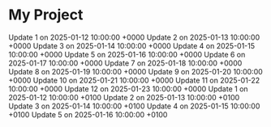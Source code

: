 # My Project
Update 1 on 2025-01-12 10:00:00 +0000
Update 2 on 2025-01-13 10:00:00 +0000
Update 3 on 2025-01-14 10:00:00 +0000
Update 4 on 2025-01-15 10:00:00 +0000
Update 5 on 2025-01-16 10:00:00 +0000
Update 6 on 2025-01-17 10:00:00 +0000
Update 7 on 2025-01-18 10:00:00 +0000
Update 8 on 2025-01-19 10:00:00 +0000
Update 9 on 2025-01-20 10:00:00 +0000
Update 10 on 2025-01-21 10:00:00 +0000
Update 11 on 2025-01-22 10:00:00 +0000
Update 12 on 2025-01-23 10:00:00 +0000
Update 1 on 2025-01-12 10:00:00 +0100
Update 2 on 2025-01-13 10:00:00 +0100
Update 3 on 2025-01-14 10:00:00 +0100
Update 4 on 2025-01-15 10:00:00 +0100
Update 5 on 2025-01-16 10:00:00 +0100
